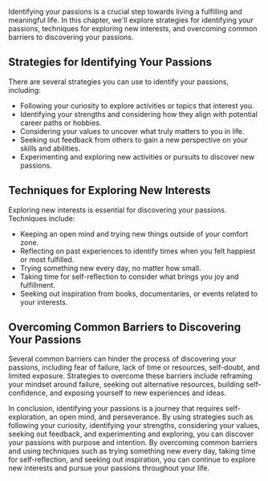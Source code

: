 
Identifying your passions is a crucial step towards living a fulfilling and meaningful life. In this chapter, we'll explore strategies for identifying your passions, techniques for exploring new interests, and overcoming common barriers to discovering your passions.

Strategies for Identifying Your Passions
----------------------------------------

There are several strategies you can use to identify your passions, including:

* Following your curiosity to explore activities or topics that interest you.
* Identifying your strengths and considering how they align with potential career paths or hobbies.
* Considering your values to uncover what truly matters to you in life.
* Seeking out feedback from others to gain a new perspective on your skills and abilities.
* Experimenting and exploring new activities or pursuits to discover new passions.

Techniques for Exploring New Interests
--------------------------------------

Exploring new interests is essential for discovering your passions. Techniques include:

* Keeping an open mind and trying new things outside of your comfort zone.
* Reflecting on past experiences to identify times when you felt happiest or most fulfilled.
* Trying something new every day, no matter how small.
* Taking time for self-reflection to consider what brings you joy and fulfillment.
* Seeking out inspiration from books, documentaries, or events related to your interests.

Overcoming Common Barriers to Discovering Your Passions
-------------------------------------------------------

Several common barriers can hinder the process of discovering your passions, including fear of failure, lack of time or resources, self-doubt, and limited exposure. Strategies to overcome these barriers include reframing your mindset around failure, seeking out alternative resources, building self-confidence, and exposing yourself to new experiences and ideas.

In conclusion, identifying your passions is a journey that requires self-exploration, an open mind, and perseverance. By using strategies such as following your curiosity, identifying your strengths, considering your values, seeking out feedback, and experimenting and exploring, you can discover your passions with purpose and intention. By overcoming common barriers and using techniques such as trying something new every day, taking time for self-reflection, and seeking out inspiration, you can continue to explore new interests and pursue your passions throughout your life.

